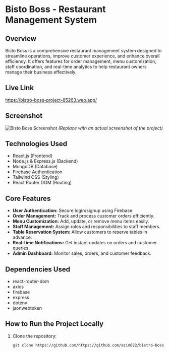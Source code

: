 # Bisto Boss - Restaurant Management System

## Overview
Bisto Boss is a comprehensive restaurant management system designed to streamline operations, improve customer experience, and enhance overall efficiency. It offers features for order management, menu customization, staff coordination, and real-time analytics to help restaurant owners manage their business effectively.

## Live Link
https://bistro-boss-project-85263.web.app/

## Screenshot
![Bisto Boss Screenshot](https://via.placeholder.com/800x400) *(Replace with an actual screenshot of the project)*

## Technologies Used
- React.js (Frontend)
- Node.js & Express.js (Backend)
- MongoDB (Database)
- Firebase Authentication
- Tailwind CSS (Styling)
- React Router DOM (Routing)

## Core Features
- **User Authentication:** Secure login/signup using Firebase.
- **Order Management:** Track and process customer orders efficiently.
- **Menu Customization:** Add, update, or remove menu items easily.
- **Staff Management:** Assign roles and responsibilities to staff members.
- **Table Reservation System:** Allow customers to reserve tables in advance.
- **Real-time Notifications:** Get instant updates on orders and customer queries.
- **Admin Dashboard:** Monitor sales, orders, and customer feedback.

## Dependencies Used
- react-router-dom
- axios
- firebase
- express
- dotenv
- jsonwebtoken

## How to Run the Project Locally
1. Clone the repository:
   ```sh
   git clone https://github.com/https://github.com/azim622/bistro-boss-client

   

